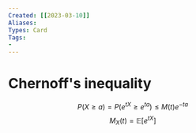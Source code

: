 ```yaml
---
Created: [[2023-03-10]]
Aliases: 
Types: Card
Tags: 
- 
---
```

# Chernoff's inequality
$$P(X\geq a)=P(e^{tX}\geq e^{ta})\leq M(t)e^{-ta}$$
$$M_X(t)=\mathbb{E}[e^{tX}]$$
